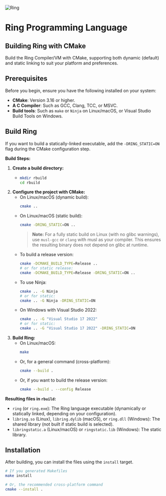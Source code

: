 ![Ring](https://raw.githubusercontent.com/ring-lang/ring/master/marketing/graphics/thering.jpg)

# Ring Programming Language

## Building Ring with CMake

Build the Ring Compiler/VM with CMake, supporting both dynamic (default) and static linking to suit your platform and preferences.

## Prerequisites

Before you begin, ensure you have the following installed on your system:

*   **CMake**: Version 3.16 or higher.
*   **A C Compiler**: Such as GCC, Clang, TCC, or MSVC.
*   **Build tools**: Such as `make` or `Ninja` on Linux/macOS, or Visual Studio Build Tools on Windows.

## Build Ring

If you want to build a statically-linked executable, add the `-DRING_STATIC=ON` flag during the CMake configuration step.

**Build Steps:**

1. **Create a build directory:**
    - ```bash
      mkdir rbuild
      cd rbuild
      ```
2. **Configure the project with CMake:**
    - On Linux/macOS (dynamic build):
      ```bash
      cmake ..
      ```
    - On Linux/macOS (static build):
      ```bash
      cmake -DRING_STATIC=ON ..
      ```
      > **Note:** For a fully static build on Linux (with no glibc warnings), use `musl-gcc` or `clang` with musl as your compiler. This ensures the resulting binary does not depend on glibc at runtime.
    - To build a release version:
      ```bash
      cmake -DCMAKE_BUILD_TYPE=Release ..
      # or for static release:
      cmake -DCMAKE_BUILD_TYPE=Release -DRING_STATIC=ON ..
      ```
    - To use Ninja:
      ```bash
      cmake .. -G Ninja
      # or for static:
      cmake .. -G Ninja -DRING_STATIC=ON
      ```
    - On Windows with Visual Studio 2022:
      ```bash
      cmake .. -G "Visual Studio 17 2022"
      # or for static:
      cmake .. -G "Visual Studio 17 2022" -DRING_STATIC=ON
      ```
3. **Build Ring:**
    - On Linux/macOS:
      ```bash
      make
      ```
    - Or, for a general command (cross-platform):
      ```bash
      cmake --build .
      ```
	- Or, if you want to build the release version:
	  ```bash
	  cmake --build . --config Release
	  ```

**Resulting files in `rbuild`:**

* `ring` (or `ring.exe`): The Ring language executable (dynamically or statically linked, depending on your configuration).
* `libring.so` (Linux), `libring.dylib` (macOS), or `ring.dll` (Windows): The shared library (not built if static build is selected).
* `libringstatic.a` (Linux/macOS) or `ringstatic.lib` (Windows): The static library.

## Installation

After building, you can install the files using the `install` target.

```bash
# If you generated Makefiles
make install

# Or, the recommended cross-platform command
cmake --install .
```